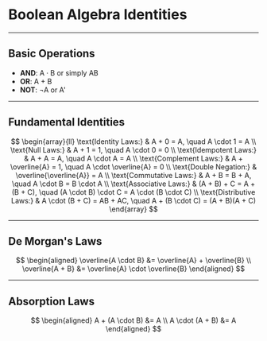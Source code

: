 <!-- File: discrete_math/boolean_algebra.md -->

# Boolean Algebra Identities

---

## Basic Operations

- **AND**: A · B or simply AB  
- **OR**: A + B  
- **NOT**: ¬A or A'

---

## Fundamental Identities

$$
\begin{array}{ll}
\text{Identity Laws:} & A + 0 = A, \quad A \cdot 1 = A \\
\text{Null Laws:} & A + 1 = 1, \quad A \cdot 0 = 0 \\
\text{Idempotent Laws:} & A + A = A, \quad A \cdot A = A \\
\text{Complement Laws:} & A + \overline{A} = 1, \quad A \cdot \overline{A} = 0 \\
\text{Double Negation:} & \overline{\overline{A}} = A \\
\text{Commutative Laws:} & A + B = B + A, \quad A \cdot B = B \cdot A \\
\text{Associative Laws:} & (A + B) + C = A + (B + C), \quad (A \cdot B) \cdot C = A \cdot (B \cdot C) \\
\text{Distributive Laws:} & A \cdot (B + C) = AB + AC, \quad A + (B \cdot C) = (A + B)(A + C)
\end{array}
$$

---

## De Morgan's Laws

$$
\begin{aligned}
\overline{A \cdot B} &= \overline{A} + \overline{B} \\
\overline{A + B} &= \overline{A} \cdot \overline{B}
\end{aligned}
$$

---

## Absorption Laws

$$
\begin{aligned}
A + (A \cdot B) &= A \\
A \cdot (A + B) &= A
\end{aligned}
$$
